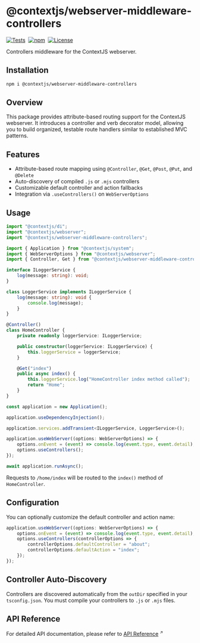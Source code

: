 # @contextjs/webserver-middleware-controllers

[![Tests](https://github.com/contextjs/context/actions/workflows/tests.yaml/badge.svg?branch=main)](https://github.com/contextjs/context/actions/workflows/tests.yaml)&nbsp;
[![npm](https://badgen.net/npm/v/@contextjs/webserver-middleware-controllers?cache=300)](https://www.npmjs.com/package/@contextjs/webserver-middleware-controllers)&nbsp;
[![License](https://badgen.net/static/license/MIT)](https://github.com/contextjs/context/blob/main/LICENSE)

Controllers middleware for the ContextJS webserver.

## Installation

```bash
npm i @contextjs/webserver-middleware-controllers
```

## Overview

This package provides attribute-based routing support for the ContextJS webserver. It introduces a controller and verb decorator model, allowing you to build organized, testable route handlers similar to established MVC patterns.

## Features

- Attribute-based route mapping using `@Controller`, `@Get`, `@Post`, `@Put`, and `@Delete`
- Auto-discovery of compiled `.js` or `.mjs` controllers
- Customizable default controller and action fallbacks
- Integration via `.useControllers()` on `WebServerOptions`

## Usage

```typescript
import "@contextjs/di";
import "@contextjs/webserver";
import "@contextjs/webserver-middleware-controllers";

import { Application } from "@contextjs/system";
import { WebServerOptions } from "@contextjs/webserver";
import { Controller, Get } from "@contextjs/webserver-middleware-controllers";

interface ILoggerService {
    log(message: string): void;
}

class LoggerService implements ILoggerService {
    log(message: string): void {
        console.log(message);
    }
}

@Controller()
class HomeController {
    private readonly loggerService: ILoggerService;

    public constructor(loggerService: ILoggerService) {
        this.loggerService = loggerService;
    }

    @Get("index")
    public async index() {
        this.loggerService.log("HomeController index method called");
        return "Home";
    }
}

const application = new Application();

application.useDependencyInjection();

application.services.addTransient<ILoggerService, LoggerService>();

application.useWebServer((options: WebServerOptions) => {
    options.onEvent = (event) => console.log(event.type, event.detail);
    options.useControllers();
});

await application.runAsync();
```

Requests to `/home/index` will be routed to the `index()` method of `HomeController`.

## Configuration

You can optionally customize the default controller and action name:

```typescript
application.useWebServer((options: WebServerOptions) => {
    options.onEvent = (event) => console.log(event.type, event.detail);
    options.useControllers(controllerOptions => {
        controllerOptions.defaultController = "about";
        controllerOptions.defaultAction = "index";
    });
});
```

## Controller Auto-Discovery

Controllers are discovered automatically from the `outDir` specified in your `tsconfig.json`. You must compile your controllers to `.js` or `.mjs` files.

## API Reference
For detailed API documentation, please refer to <a href="https://contextjs.dev/api/webserver-middleware-controllers#api-reference" target="_blank" rel="noopener noreferrer">API Reference</a>
<span style="font-size:0.75em;vertical-align:super;">↗️</span>